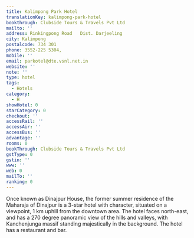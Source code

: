 ```yaml
---
title: Kalimpong Park Hotel
translationKey: kalimpong-park-hotel
bookthrough: Clubside Tours & Travels Pvt Ltd
mailto: ''
address: Rinkingpong Road   Dist. Darjeeling
city: Kalimpong
postalcode: 734 301
phone: 3552-225 5304,
mobile: ''
email: parkotel@dte.vsnl.net.in
website: ''
note: ''
type: hotel
tags:
  - Hotels
category:
  - H
showHotel: 0
starCategory: 0
checkout: ''
accessRail: ''
accessAir: ''
accessBus: ''
advantage: ''
rooms: 0
bookThrough: Clubside Tours & Travels Pvt Ltd
gstType: 0
gstin: ''
www: ''
web: 0
mailTo: ''
ranking: 0
---
```







Once known as Dinajpur House, the former summer residence of the Maharaja of Dinajpur is a 3-star hotel with character, situated on a viewpoint, 1 km uphill from the downtown area. The hotel faces north-east, and has a 270 degree panoramic view of the hills and valleys, with Kanchenjunga massif standing majestically in the background. The hotel has a restaurant and bar.  